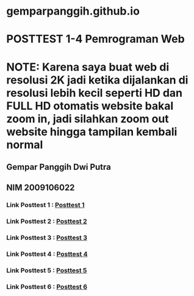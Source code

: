 # gemparpanggih.github.io
# POSTTEST 1-4 Pemrograman Web
# NOTE: Karena saya buat web di resolusi 2K jadi ketika dijalankan di resolusi lebih kecil seperti HD dan FULL HD otomatis website bakal zoom in, jadi silahkan zoom out website hingga tampilan kembali normal
## Gempar Panggih Dwi Putra
## NIM 2009106022

### Link Posttest 1 : <a href="https://gemparpanggih.github.io/posttest1/" >Posttest 1</a>
### Link Posttest 2 : <a href="https://gemparpanggih.github.io/posttest2/" >Posttest 2</a>
### Link Posttest 3 : <a href="https://gemparpanggih.github.io/posttest3/" >Posttest 3</a>
### Link Posttest 4 : <a href="https://gemparpanggih.github.io/posttest4/" >Posttest 4</a>
### Link Posttest 5 : <a href="https://gemparpanggih.github.io/listrikbiru/" >Posttest 5</a>
### Link Posttest 6 : <a href="https://gemparpanggih.github.io/Listrik_Biru_Posttest6_WEB/" >Posttest 6</a>
